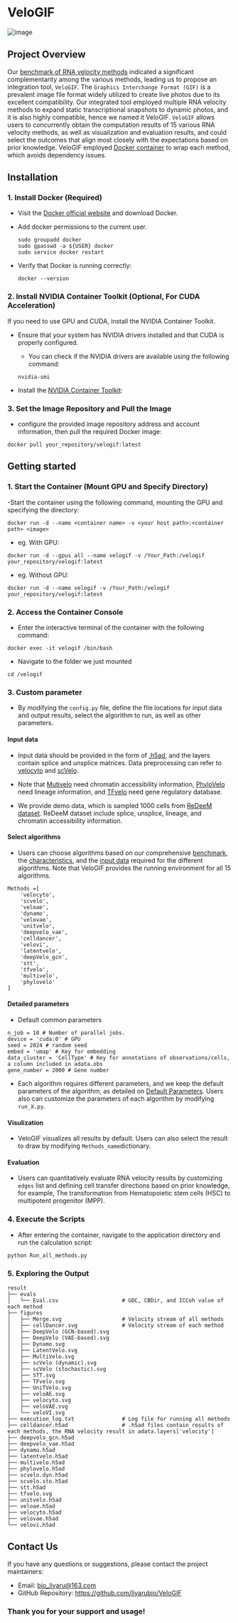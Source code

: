 # VeloGIF
![image](https://github.com/liyarubio/VeloGIF/blob/main/Figure/VeloGIF.png)

## Project Overview
Our [benchmark of RNA velocity methods](https://sysomics.com/velogif/benchmark/Framework_and_Datasets.html) indicated a significant complementarity among the various methods, leading us to propose an integration tool, ```VeloGIF```. The ```Graphics Interchange Format (GIF)``` is a prevalent image file format widely utilized to create live photos due to its excellent compatibility. Our integrated tool employed multiple RNA velocity methods to expand static transcriptional snapshots to dynamic photos, and it is also highly compatible, hence we named it VeloGIF. ```VeloGIF``` allows users to concurrently obtain the computation results of 15 various RNA velocity methods, as well as visualization and evaluation results, and could select the outcomes that align most closely with the expectations based on prior knowledge. VeloGIF employed [Docker container](https://www.docker.com) to wrap each method, which avoids dependency issues.

## Installation

### 1. Install Docker (Required)

- Visit the [Docker official website](https://www.docker.com) and download Docker.
  
- Add docker permissions to the current user.
   ```
   sudo groupadd docker 
   sudo gpasswd -a ${USER} docker
   sudo service docker restart
   ```
   
- Verify that Docker is running correctly:
   ```
   docker --version
   ```
   
### 2. Install NVIDIA Container Toolkit (Optional, For CUDA Acceleration)

If you need to use GPU and CUDA, install the NVIDIA Container Toolkit.

- Ensure that your system has NVIDIA drivers installed and that CUDA is properly configured.

   - You can check if the NVIDIA drivers are available using the following command:

   ```
   nvidia-smi
   ```
   
- Install the [NVIDIA Container Toolkit](https://docs.nvidia.com/datacenter/cloud-native/container-toolkit/latest/install-guide.html):

### 3. Set the Image Repository and Pull the Image

- configure the provided image repository address and account information, then pull the required Docker image:
```
docker pull your_repository/velogif:latest
```

## Getting started
### 1. Start the Container (Mount GPU and Specify Directory)

-Start the container using the following command, mounting the GPU and specifying the directory:

```
docker run -d --name <container name> -v <your host path>:<container path> <image>
```
- eg. With GPU:
```
docker run -d --gpus all --name velogif -v /Your_Path:/velogif your_repository/velogif:latest
```

- eg. Without GPU:
```
docker run -d --name velogif -v /Your_Path:/velogif your_repository/velogif:latest
```

### 2. Access the Container Console

- Enter the interactive terminal of the container with the following command:

```
docker exec -it velogif /bin/bash
```

- Navigate to the folder we just mounted
```
cd /velogif
```

### 3. Custom parameter
- By modifying the ```config.py``` file, define the file locations for input data and output results, select the algorithm to run, as well as other parameters.

#### Input data
- Input data should be provided in the form of [.h5ad](https://anndata.readthedocs.io/en/stable/), and the layers contain splice and unsplice matrices. Data preprocessing can refer to [velocyto](http://velocyto.org/velocyto.py/tutorial/cli.html#running-velocyto) and [scVelo](https://scvelo.readthedocs.io/en/stable/VelocityBasics.html#Preprocess-the-Data).
  
- Note that [Mutivelo](https://github.com/welch-lab/MultiVelo/) need chromatin accessibility information, [PhyloVelo](https://phylovelo.readthedocs.io/en/latest) need lineage information, and [TFvelo](https://github.com/xiaoyeye/TFvelo) need gene regulatory database. 

- We provide demo data, which is sampled 1000 cells from [ReDeeM dataset](https://doi.org/10.1038/s41586-024-07066-z). ReDeeM dataset include splice, unsplice, lineage, and chromatin accessibility information.

#### Select algorithms
- Users can choose algorithms based on our comprehensive [benchmark](https://sysomics.com/velogif/benchmark/Overall_Performance.html), the [characteristics](https://sysomics.com/velogif/rna_velocity_methods/Methods_Introduction.html), and the [input data](https://sysomics.com/velogif/rna_velocity_methods/input_data_requirement.html) required for the different algorithms. Note that VeloGIF provides the running environment for all 15 algorithms.
  
```
Methods =[
    'velocyto',
    'scvelo',
    'veloae',
    'dynamo',
    'velovae',
    'unitvelo',
    'deepvelo_vae',
    'celldancer',
    'velovi',
    'latentvelo',
    'deepVelo_gcn',
    'stt',
    'tfvelo', 
    'multivelo',
    'phylovelo'
]
```

#### Detailed parameters
- Default common parameters
```
n_job = 10 # Number of parallel jobs.
device = 'cuda:0' # GPU
seed = 2024 # random seed
embed = 'umap' # Key for embedding
data_cluster = 'CellType' # Key for annotations of observations/cells, a column included in adata.obs
gene_number = 2000 # Gene number 
```

- Each algorithm requires different parameters, and we keep the default parameters of the algorithm, as detailed on [Default Parameters](https://sysomics.com/velogif/tutorials/Default_Parameters.html). Users also can customize the parameters of each algorithm by modifying ```run_X.py```.

#### Visulization
- VeloGIF visualizes all results by default. Users can also select the result to draw by modifying ```Methods_name```dictionary.

#### Evaluation
- Users can quantitatively evaluate RNA velocity results by customizing ```edges``` list and defining cell transfer directions based on prior knowledge, for example, The transformation from Hematopoietic stem cells (HSC) to multipotent progenitor (MPP).

### 4. Execute the Scripts
- After entering the container, navigate to the application directory and run the calculation script:
```
python Run_all_methods.py
```
### 5. Exploring the Output 
```
result
├── evals
│   └── Eval.csv                    # GDC, CBDir, and ICCoh value of each method
├── figures
│   ├── Merge.svg                   # Velocity stream of all methods
│   ├── cellDancer.svg              # Velocity stream of each method
│   ├── DeepVelo (GCN-based).svg
│   ├── DeepVelo (VAE-based).svg
│   ├── Dynamo.svg
│   ├── LatentVelo.svg
│   ├── MultiVelo.svg
│   ├── scVelo (dynamic).svg
│   ├── scVelo (stochastic).svg
│   ├── STT.svg
│   ├── TFvelo.svg
│   ├── UniTVelo.svg
│   ├── veloAE.svg
│   ├── velocyto.svg
│   ├── veloVAE.svg
│   └── veloVI.svg
├── execution_log.txt               # Log file for running all methods
├── celldancer.h5ad                 # .h5ad files contain results of each methods, the RNA velocity result in adata.layers['velocity']
├── deepvelo_gcn.h5ad
├── deepvelo_vae.h5ad
├── dynamo.h5ad
├── latentvelo.h5ad
├── multivelo.h5ad
├── phylovelo.h5ad
├── scvelo.dyn.h5ad
├── scvelo.sto.h5ad
├── stt.h5ad
├── tfvelo.svg
├── unitvelo.h5ad
├── veloae.h5ad
├── velocyto.h5ad
├── velovae.h5ad
└── velovi.h5ad
```

## Contact Us
If you have any questions or suggestions, please contact the project maintainers:
- Email: bio_liyaru@163.com
- GitHub Repository: https://github.com/liyarubio/VeloGIF

### Thank you for your support and usage!

